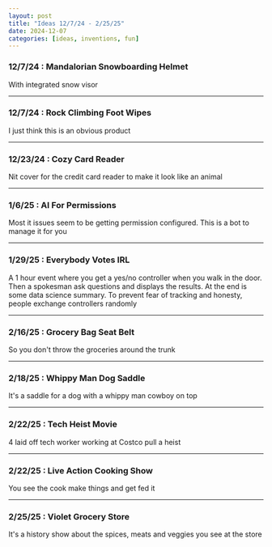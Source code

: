 ```yaml
---
layout: post
title: "Ideas 12/7/24 - 2/25/25"
date: 2024-12-07
categories: [ideas, inventions, fun]
---
```




### 12/7/24 : Mandalorian Snowboarding Helmet
With integrated snow visor

---

### 12/7/24 : Rock Climbing Foot Wipes
I just think this is an obvious product

---

### 12/23/24 : Cozy Card Reader
Nit cover for the credit card reader to make it look like an animal

---

### 1/6/25 : AI For Permissions
Most it issues seem to be getting permission configured. This is a bot to manage it for you

---

### 1/29/25 : Everybody Votes IRL
A 1 hour event where you get a yes/no controller when you walk in the door. Then a spokesman ask questions and displays the results. At the end is some data science summary. To prevent fear of tracking and honesty, people exchange controllers randomly

---

### 2/16/25 : Grocery Bag Seat Belt
So you don't throw the groceries around the trunk

---

### 2/18/25 : Whippy Man Dog Saddle
It's a saddle for a dog with a whippy man cowboy on top

---

### 2/22/25 : Tech Heist Movie
4 laid off tech worker working at Costco pull a heist

---

### 2/22/25 : Live Action Cooking Show
You see the cook make things and get fed it

---

### 2/25/25 : Violet Grocery Store
It's a history show about the spices, meats and veggies you see at the store
